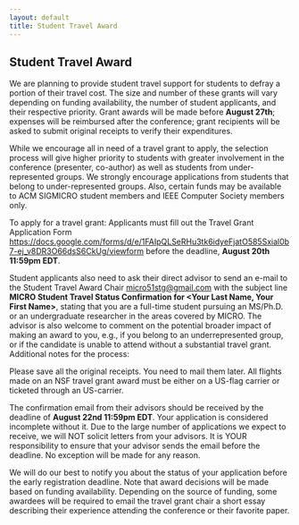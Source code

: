 ```yaml
---
layout: default
title: Student Travel Award
---
```


## Student Travel Award

<p>We are planning to provide student travel support for students to defray a portion of their travel cost. 
The size and number of these grants will vary depending on funding availability, the number of student applicants, 
and their respective priority. Grant awards will be made before <b>August 27th</b>; expenses will be reimbursed after the conference; grant recipients will be asked to submit original receipts to verify their expenditures.
</p>
<p>While we encourage all in need of a travel grant to apply, the selection process will give higher priority to students with greater involvement in the conference (presenter, co-author) as well as students from under-represented groups. We strongly encourage applications from students that belong to under-represented groups. Also, certain funds may be available to ACM SIGMICRO student members and IEEE Computer Society members only.
</p>
<p>To apply for a travel grant: Applicants must fill out the Travel Grant Application Form 
<a href="https://docs.google.com/forms/d/e/1FAIpQLSeRHu3tk6idyeFjatO585Sxial0b7-ej_v8DR3O66dsS6CkUg/viewform">https://docs.google.com/forms/d/e/1FAIpQLSeRHu3tk6idyeFjatO585Sxial0b7-ej_v8DR3O66dsS6CkUg/viewform</a> before the deadline, 
<b>August 20th 11:59pm EDT</b>. 
</p>
<p>Student applicants also need to ask their direct advisor to send an e-mail to the Student Travel Award Chair 
<a href="mailto:micro51stg@gmail.com">micro51stg@gmail.com</a> with the subject line 
<b>MICRO Student Travel Status Confirmation for &lt;Your Last Name, Your First Name&gt;</b>, stating that you are a full-time student pursuing an MS/Ph.D. or an undergraduate researcher in the areas covered by MICRO. The advisor is also welcome to comment on the potential broader impact of making an award to you, e.g., if you belong to an underrepresented group, or if the candidate is unable to attend without a substantial travel grant. Additional notes for the process:
</p>
<p>Please save all the original receipts. You need to mail them later. All flights made on an NSF travel grant award must be either on a US-flag carrier or ticketed through an US-carrier. 
</p>
<p>The confirmation email from their advisors should be received by the deadline of 
<b>August 22nd 11:59pm EDT</b>. Your application is considered incomplete without it. Due to the large number of applications we expect to receive, we will NOT solicit letters from your advisors. It is YOUR responsibility to ensure that your advisor sends the email before the deadline. No exception will be made for any reason.
</p>
<p>We will do our best to notify you about the status of your application before the early registration deadline. Note that award decisions will be made based on funding availability. Depending on the source of funding, some awardees will be required to email the travel grant chair a short essay describing their experience attending the conference or their favorite paper.
</p>
